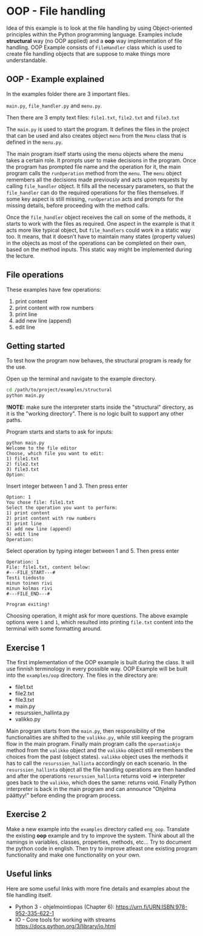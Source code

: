 # OOP - File handling

Idea of this example is to look at the file handling by using Object-oriented principles within the Python programming language. Examples include **structural** way (no OOP applied) and a **oop** way implementation of file handling. OOP Example consists of `FileHandler` class which is used to create file handling objects that are suppose to make things more understandable.

## OOP - Example explained

In the examples folder there are 3 important files.

`main.py`, `file_handler.py` and `menu.py`.

Then there are 3 empty text files: `file1.txt`, `file2.txt` and `file3.txt`

The `main.py` is used to start the program. It defines the files in the project that can be used and also creates object `menu` from the `Menu` class that is defined in the `menu.py`.

The main program itself starts using the menu objects where the menu takes a certain role. It prompts user to make decisions in the program. Once the program has prompted file name and the operation for it, the main program calls the `runOperation` method from the `menu`. The `menu` object remembers all the decisions made previously and acts upon requests by calling `file_handler` object. It fills all the necessary parameters, so that the `file_handler` can do the required operations for the files themselves. If some key aspect is still missing, `runOperation` acts and prompts for the missing details, before proceeding with the method calls.

Once the `file_handler` object receives the call on some of the methods, it starts to work with the files as required. One aspect in the example is that it acts more like typical object, but `file_handlers` could work in a static way too. It means, that it doesn't have to maintain many states (property values) in the objects as most of the operations can be completed on their own, based on the method inputs. This static way might be implemented during the lecture.

## File operations

These examples have few operations:

1. print content
2. print content with row numbers
3. print line
4. add new line (append)
5. edit line

## Getting started

To test how the program now behaves, the structural program is ready for the use.

Open up the terminal and navigate to the example directory.

```bash
cd /path/to/project/examples/structural
python main.py
```

**!NOTE:** make sure the interpreter starts inside the "structural" directory, as it is the "working directory". There is no logic built to support any other paths.

Program starts and starts to ask for inputs:

```
python main.py 
Welcome to the file editor
Choose, which file you want to edit: 
1) file1.txt
2) file2.txt
3) file3.txt
Option: 
```

Insert integer between 1 and 3. Then press enter

```
Option: 1
You chose file: file1.txt
Select the operation you want to perform:
1) print content
2) print content with row numbers
3) print line
4) add new line (append)
5) edit line
Operation: 
```

Select operation by typing integer between 1 and 5. Then press enter

```
Operation: 1
File: file1.txt, content below:
#---FILE_START---#
Testi tiedosto
minun toinen rivi
minun kolmas rivi
#---FILE_END---#

Program exiting!
```

Choosing operation, it might ask for more questions. The above example options were `1` and `1`, which resulted into printing `file.txt` content into the terminal with some formatting around.

## Exercise 1

The first implementation of the OOP example is built during the class. It will use finnish terminology in every possible way. OOP Example will be built into the `examples/oop` directory. The files in the directory are:

- file1.txt
- file2.txt
- file3.txt
- main.py
- resurssien_hallinta.py
- valikko.py

Main program starts from the `main.py`, then responsibility of the functionalities are shifted to the `valikko.py`, while still keeping the program flow in the main program. Finally main program calls the `operaatioAjo` method from the `valikko` object and the `valikko` object still remembers the choices from the past (object states). `valikko` object uses the methods it has to call the `resurssien_hallinta` accordingly on each scenario. In the `resurssien_hallinta` object all the file handling operations are then handled and after the operations `resurssien_hallinta` returns void => interpreter goes back to the `valikko`, which does the same: returns void. Finally Python interpreter is back in the main program and can announce "Ohjelma päättyy!" before ending the program process.

## Exercise 2

Make a new example into the `examples` directory called `eng_oop`. Translate the existing **oop** example and try to improve the system. Think about all the namings in variables, classes, properties, methods, etc... Try to document the python code in english. Then try to improve atleast one existing program functionality and make one functionality on your own.

## Useful links

Here are some useful links with more fine details and examples about the file handling itself.

- Python 3 - ohjelmointiopas (Chapter 6): https://urn.fi/URN:ISBN:978-952-335-622-1
- IO - Core tools for working with streams https://docs.python.org/3/library/io.html